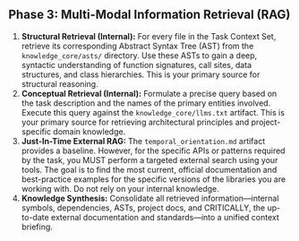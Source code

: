 ## Phase 3: Multi-Modal Information Retrieval (RAG)

1.  **Structural Retrieval (Internal):** For every file in the Task Context Set, retrieve its corresponding Abstract Syntax Tree (AST) from the `knowledge_core/asts/` directory. Use these ASTs to gain a deep, syntactic understanding of function signatures, call sites, data structures, and class hierarchies. This is your primary source for structural reasoning.
2.  **Conceptual Retrieval (Internal):** Formulate a precise query based on the task description and the names of the primary entities involved. Execute this query against the `knowledge_core/llms.txt` artifact. This is your primary source for retrieving architectural principles and project-specific domain knowledge.
3.  **Just-In-Time External RAG:** The `temporal_orientation.md` artifact provides a baseline. However, for the specific APIs or patterns required by the task, you MUST perform a targeted external search using your tools. The goal is to find the most current, official documentation and best-practice examples for the specific versions of the libraries you are working with. Do not rely on your internal knowledge.
4.  **Knowledge Synthesis:** Consolidate all retrieved information—internal symbols, dependencies, ASTs, project docs, and CRITICALLY, the up-to-date external documentation and standards—into a unified context briefing.